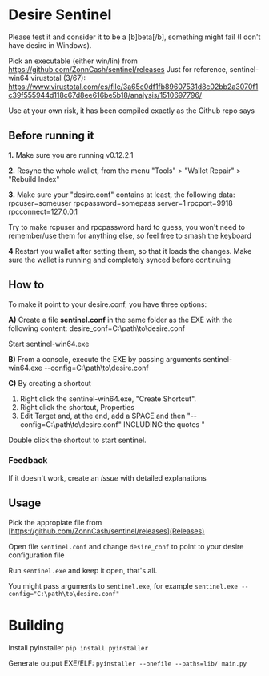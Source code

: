 # Desire Sentinel

Please test it and consider it to be a [b]beta[/b], something might fail (I don't have desire in Windows).

Pick an executable (either win/lin) from https://github.com/ZonnCash/sentinel/releases
Just for reference, sentinel-win64 virustotal (3/67): https://www.virustotal.com/es/file/3a65c0df1fb89607531d8c02bb2a3070f1c39f555944d118c67d8ee616be5b18/analysis/1510697796/

Use at your own risk, it has been compiled exactly as the Github repo says

## Before running it

**1.** Make sure you are running v0.12.2.1

**2.** Resync the whole wallet, from the menu "Tools" > "Wallet Repair" > "Rebuild Index"

**3.** Make sure your "desire.conf" contains at least, the following data:
rpcuser=someuser
rpcpassword=somepass
server=1
rpcport=9918
rpcconnect=127.0.0.1

Try to make rcpuser and rpcpassword hard to guess, you won't need to remember/use them for anything else, so feel free to smash the keyboard

**4** Restart you wallet after setting them, so that it loads the changes.
Make sure the wallet is running and completely synced before continuing

## How to

To make it point to your desire.conf, you have three options:

**A)** Create a file **sentinel.conf** in the same folder as the EXE with the following content:
desire_conf=C:\path\to\desire.conf

Start sentinel-win64.exe

**B)** From a console, execute the EXE by passing arguments 
sentinel-win64.exe --config=C:\path\to\desire.conf

**C)** By creating a shortcut

1) Right click the sentinel-win64.exe, "Create Shortcut". 
2) Right click the shortcut, Properties
3) Edit Target and, at the end, add a SPACE and then "--config=C:\path\to\desire.conf" INCLUDING the quotes "

Double click the shortcut to start sentinel.

### Feedback
If it doesn't work, create an *Issue* with detailed explanations


## Usage

Pick the appropiate file from [https://github.com/ZonnCash/sentinel/releases](Releases)

Open file `sentinel.conf` and change `desire_conf` to point to your desire configuration file

Run `sentinel.exe` and keep it open, that's all.

You might pass arguments to `sentinel.exe`, for example `sentinel.exe --config="C:\path\to\desire.conf"`


# Building

Install pyinstaller `pip install pyinstaller`

Generate output EXE/ELF: `pyinstaller --onefile --paths=lib/ main.py`
